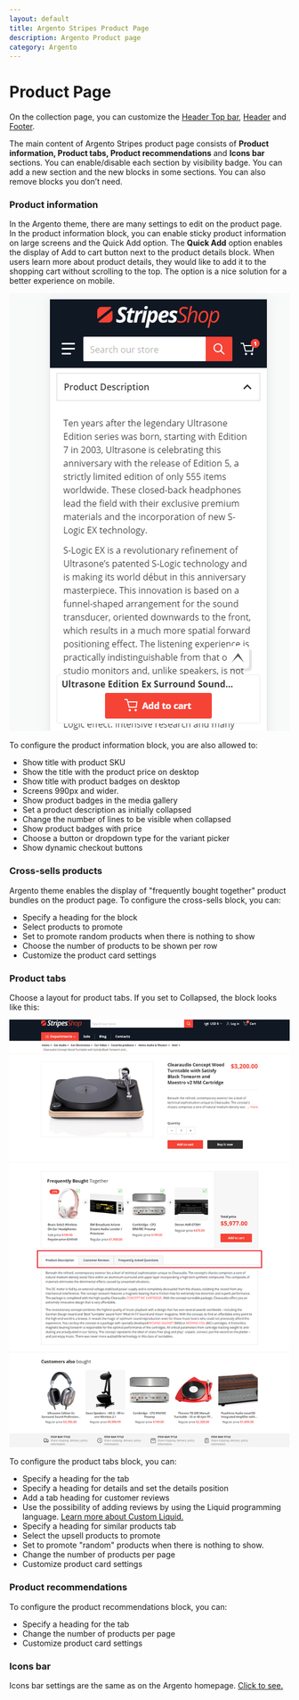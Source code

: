 ```yaml
---
layout: default
title: Argento Stripes Product Page
description: Argento Product page
category: Argento
---
```


# Product Page

On the collection page, you can customize the [Header Top bar](/shopify/argento/stripes/header-top-bar), [Header](/shopify/argento/stripes/header) and [Footer](/shopify/argento/stripes/footer). 

The main content of Argento Stripes product page consists of **Product information, Product tabs, Product recommendations** and **Icons bar** sections. You can enable/disable each section by visibility badge. You can add a new section and the new blocks in some sections. You can also remove blocks you don’t need.

### Product information

In the Argento theme, there are many settings to edit on the product page. In the product information block, you can enable sticky product information on large screens and the Quick Add option. The **Quick Add** option enables the display of Add to cart button next to the product details block. When users learn more about product details, they would like to add it to the shopping cart without scrolling to the top. The option is a nice solution for a better experience on mobile.

![Argento Stripes Product page](/images/shopify/quick-add-button-mobile.png)

To configure the product information block, you are also allowed to:
  
 - Show title with product SKU
 - Show the title with the product price on desktop
 - Show title with product badges on desktop
 - Screens 990px and wider.
 - Show product badges in the media gallery
 - Set a product description as initially collapsed
 - Change the number of lines to be visible when collapsed
 - Show product badges with price
 - Choose a button or dropdown type for the variant picker
 - Show dynamic checkout buttons

### Cross-sells products

Argento theme enables the display of "frequently bought together" product bundles on the product page. To configure the cross-sells block, you can:

 - Specify a heading for the block
 - Select products to promote
 - Set to promote random products when there is nothing to show
 - Choose the number of products to be shown per row
 - Customize the product card settings

### Product tabs

Choose a layout for product tabs. If you set to Collapsed, the block looks like this:

![Argento Stripes Product page](/images/shopify/product-tabs.png)

To configure the product tabs block, you can:

 - Specify a heading for the tab
 - Specify a heading for details and set the details position
 - Add a tab heading for customer reviews
 - Use the possibility of adding reviews by using the Liquid programming language. [Learn more about Custom Liquid.](https://shopify.dev/api/liquid)  
 - Specify a heading for similar products tab
 - Select the upsell products to promote
 - Set to promote "random" products when there is nothing to show.
 - Change the number of products per page
 - Customize product card settings

### Product recommendations

To configure the product recommendations block, you can:

- Specify a heading for the tab
- Change the number of products per page
- Customize product card settings

### Icons bar

Icons bar settings are the same as on the Argento homepage. [Click to see.](/shopify/argento/stripes/homepage/#icons-bar)